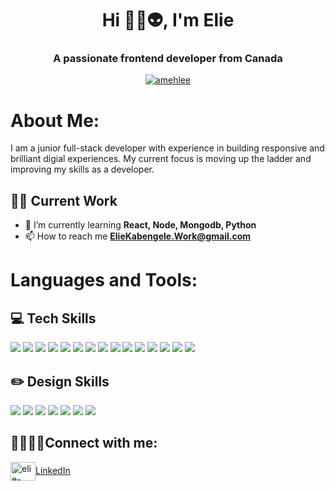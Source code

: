 <h1 align="center">Hi 🦑🐙👽, I'm Elie</h1>
<h3 align="center">A passionate frontend developer from Canada</h3>

<p align="center"> <a href="https://github.com/ryo-ma/github-profile-trophy"><img src="https://github-profile-trophy.vercel.app/?username=amehlee&row=1&no-frame=true" alt="amehlee" /></a> </p>

<h1 align="left">About Me:</h1>
I am a junior full-stack developer with experience in building responsive and brilliant digial experiences. My current focus is moving up the ladder and improving my skills as a developer.

## ✍🏾 Current Work

- 🌱 I’m currently learning **React, Node, Mongodb, Python**
- 📫 How to reach me **ElieKabengele.Work@gmail.com**

<h1 align="left">Languages and Tools:</h1>

## 💻 Tech Skills

<img src="https://img.shields.io/badge/Java-ED8B00?style=for-the-badge&logo=java&logoColor=white"/></a>
<img src="https://img.shields.io/badge/C%23-239120?style=for-the-badge&logo=c-sharp&logoColor=white"/></a>
<img src="https://img.shields.io/badge/Python-14354C?style=for-the-badge&logo=python&logoColor=whit"/></a>
<img src="https://img.shields.io/badge/HTML5-E34F26?style=for-the-badge&logo=html5&logoColor=white"/></a>
<img src="https://img.shields.io/badge/CSS3-1572B6?style=for-the-badge&logo=css3&logoColor=white"/></a>
<img src="https://img.shields.io/badge/JavaScript-F7DF1E?style=for-the-badge&logo=javascript&logoColor=black"/></a>
<img src="https://img.shields.io/badge/React-20232A?style=for-the-badge&logo=react&logoColor=61DAFB"/></a>
<img src="https://img.shields.io/badge/Node.js-43853D?style=for-the-badge&logo=node.js&logoColor=white"/></a>
<img src="https://img.shields.io/badge/Spring-6DB33F?style=for-the-badge&logo=spring&logoColor=white"/></a>
<img src="https://img.shields.io/badge/Express.js-404D59?style=for-the-badge"/></a>
<img src="https://img.shields.io/badge/Oracle-F80000?style=for-the-badge&logo=Oracle&logoColor=white"/></a>
<img src="https://img.shields.io/badge/MySQL-00000F?style=for-the-badge&logo=mysql&logoColor=white"/></a>
<img src="https://img.shields.io/badge/MongoDB-4EA94B?style=for-the-badge&logo=mongodb&logoColor=white"/></a>
<img src="https://img.shields.io/badge/Unity-100000?style=for-the-badge&logo=unity&logoColor=white"/></a>
<img src="https://img.shields.io/badge/Lua-2C2D72?style=for-the-badge&logo=lua&logoColor=white"/></a>

## ✏️ Design Skills

<img src="https://img.shields.io/badge/Adobe%20Creative%20Cloud-DA1F26?style=for-the-badge&logo=Adobe%20Creative%20Cloud&logoColor=white"/></a>
<img src="https://img.shields.io/badge/Adobe%20XD-470137?style=for-the-badge&logo=Adobe%20XD&logoColor=#FF61F6"/></a>
<img src="https://img.shields.io/badge/Figma-F24E1E?style=for-the-badge&logo=figma&logoColor=white"/></a>
<img src="https://img.shields.io/badge/Bootstrap-563D7C?style=for-the-badge&logo=bootstrap&logoColor=white"/></a>
<img src="https://img.shields.io/badge/Material--UI-0081CB?style=for-the-badge&logo=material-ui&logoColor=white"/></a>
<img src="https://img.shields.io/badge/Tailwind_CSS-38B2AC?style=for-the-badge&logo=tailwind-css&logoColor=whit"/></a>
<img src="https://img.shields.io/badge/Krita-203759?style=for-the-badge&logo=krita&logoColor=EEF37B"/></a>

## 🫱🏼‍🫲🏾Connect with me:

<p align="left">
  <a href="https://linkedin.com/in/elie-kabengele-492475204" target="blank"><img align="center" src="https://raw.githubusercontent.com/rahuldkjain/github-profile-readme-generator/master/src/images/icons/Social/linked-in-alt.svg" alt="elie-kabengele-492475204" height="30" width="40" />LinkedIn</a>
</p>


<!-- shield icons from: "https://dev.to/envoy_/150-badges-for-github-pnk"-->
<!-- additional shield icons (more specific): "https://github.com/Ileriayo/markdown-badges"-->

